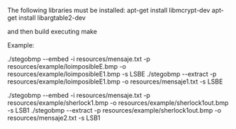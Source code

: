 The following libraries must be installed:
  apt-get install libmcrypt-dev
  apt-get install libargtable2-dev

and then build executing make


Example:

./stegobmp --embed -i resources/mensaje.txt -p resources/example/loimposibleE.bmp -o resources/example/loimposibleE1.bmp -s LSBE
./stegobmp --extract  -p resources/example/loimposibleE1.bmp -o resources/mensaje1.txt -s LSBE


./stegobmp --embed -i resources/mensaje.txt -p resources/example/sherlock1.bmp -o resources/example/sherlock1out.bmp -s LSB1
./stegobmp --extract -p resources/example/sherlock1out.bmp -o resources/mensaje2.txt  -s LSB1
